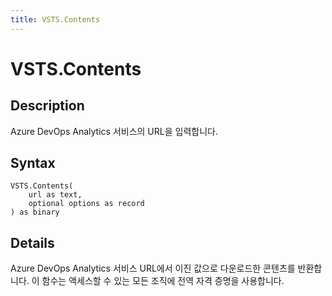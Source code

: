 ```yaml
---
title: VSTS.Contents
---
```


# VSTS.Contents


## Description

Azure DevOps Analytics 서비스의 URL을 입력합니다.


## Syntax

```powerquery
VSTS.Contents(
    url as text,
    optional options as record
) as binary
```


## Details

Azure DevOps Analytics 서비스 URL에서 이진 값으로 다운로드한 콘텐츠를 반환합니다. 이 함수는 액세스할 수 있는 모든 조직에 전역 자격 증명을 사용합니다.


